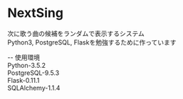 # NextSing
次に歌う曲の候補をランダムで表示するシステム<br />
Python3, PostgreSQL, Flaskを勉強するために作っています<br />

-- 使用環境<br />
Python-3.5.2<br />
PostgreSQL-9.5.3<br />
Flask-0.11.1<br />
SQLAlchemy-1.1.4<br />
